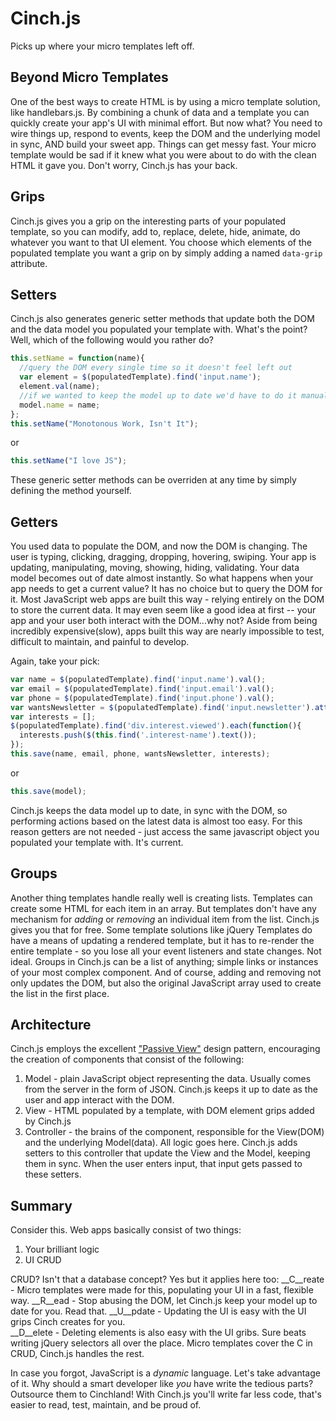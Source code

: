 # Cinch.js
Picks up where your micro templates left off.

## Beyond Micro Templates
One of the best ways to create HTML is by using a micro template solution, like handlebars.js. By combining a chunk of data and a template you can quickly create your app's UI with minimal effort.
But now what? You need to wire things up, respond to events, keep the DOM and the underlying model in sync, AND build your sweet app. Things can get messy fast. Your micro template would be sad if it knew what you were about to do with the clean HTML it gave you. Don't worry, Cinch.js has your back.

## Grips
Cinch.js gives you a grip on the interesting parts of your populated template, so you can modify, add to, replace, delete, hide, animate, do whatever you want to that UI element.
You choose which elements of the populated template you want a grip on by simply adding a named `data-grip` attribute.

## Setters
Cinch.js also generates generic setter methods that update both the DOM and the data model you populated your template with. What's the point? Well, which of the following would you rather do?

```javascript
this.setName = function(name){
  //query the DOM every single time so it doesn't feel left out
  var element = $(populatedTemplate).find('input.name');
  element.val(name);
  //if we wanted to keep the model up to date we'd have to do it manually (yawn)
  model.name = name;
};
this.setName("Monotonous Work, Isn't It");
```

or

```javascript
this.setName("I love JS");
```

These generic setter methods can be overriden at any time by simply defining the method yourself.

## Getters
You used data to populate the DOM, and now the DOM is changing. The user is typing, clicking, dragging, dropping, hovering, swiping. Your app is updating, manipulating, moving, showing, hiding, validating.
Your data model becomes out of date almost instantly. So what happens when your app needs to get a current value? It has no choice but to query the DOM for it.
Most JavaScript web apps are built this way - relying entirely on the DOM to store the current data. It may even seem like a good idea at first -- your app and your user both interact with the DOM...why not?
Aside from being incredibly expensive(slow), apps built this way are nearly impossible to test, difficult to maintain, and painful to develop.  

Again, take your pick:

```javascript
var name = $(populatedTemplate).find('input.name').val();
var email = $(populatedTemplate).find('input.email').val();
var phone = $(populatedTemplate).find('input.phone').val();
var wantsNewsletter = $(populatedTemplate).find('input.newsletter').attr('checked');
var interests = [];
$(populatedTemplate).find('div.interest.viewed').each(function(){
  interests.push($(this.find('.interest-name').text());
});
this.save(name, email, phone, wantsNewsletter, interests);
```

or

```javascript
this.save(model);
```

Cinch.js keeps the data model up to date, in sync with the DOM, so performing actions based on the latest data is almost too easy.
For this reason getters are not needed - just access the same javascript object you populated your template with. It's current. 

## Groups
Another thing templates handle really well is creating lists. Templates can create some HTML for each item in an array. But templates don't have any mechanism for *adding* or *removing* an individual item from the list.
Cinch.js gives you that for free.
Some template solutions like jQuery Templates do have a means of updating a rendered template, but it has to re-render the entire template - so you lose all your event listeners and state changes. Not ideal.
Groups in Cinch.js can be a list of anything; simple links or instances of your most complex component. And of course, adding and removing not only updates the DOM, but also the original JavaScript array used to create the list in the first place.

## Architecture
Cinch.js employs the excellent ["Passive View"](http://martinfowler.com/eaaDev/PassiveScreen.html) design pattern, encouraging the creation of components that consist of the following:

1. Model - plain JavaScript object representing the data. Usually comes from the server in the form of JSON. Cinch.js keeps it up to date as the user and app interact with the DOM.
2. View - HTML populated by a template, with DOM element grips added by Cinch.js
3. Controller - the brains of the component, responsible for the View(DOM) and the underlying Model(data). All logic goes here.
Cinch.js adds setters to this controller that update the View and the Model, keeping them in sync.
When the user enters input, that input gets passed to these setters.

## Summary
Consider this. Web apps basically consist of two things:

1. Your brilliant logic
2. UI CRUD

CRUD? Isn't that a database concept? Yes but it applies here too:
__C__reate -  Micro templates were made for this, populating your UI in a fast, flexible way.
__R__ead - Stop abusing the DOM, let Cinch.js keep your model up to date for you. Read that.
__U__pdate - Updating the UI is easy with the UI grips Cinch creates for you.  
__D__elete - Deleting elements is also easy with the UI gribs. Sure beats writing jQuery selectors all over the place.
Micro templates cover the C in CRUD, Cinch.js handles the rest. 

In case you forgot, JavaScript is a *dynamic* language. Let's take advantage of it. Why should a smart developer like *you* have write the tedious parts? Outsource them to Cinchland!
With Cinch.js you'll write far less code, that's easier to read, test, maintain, and be proud of. 